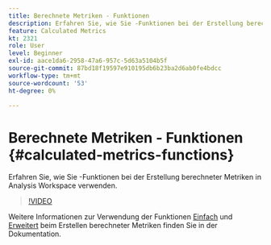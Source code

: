 ```yaml
---
title: Berechnete Metriken - Funktionen
description: Erfahren Sie, wie Sie -Funktionen bei der Erstellung berechneter Metriken in Analysis Workspace verwenden.
feature: Calculated Metrics
kt: 2321
role: User
level: Beginner
exl-id: aace1da6-2958-47a6-957c-5d63a5104b5f
source-git-commit: 87bd18f19597e910195db6b23ba2d6ab0fe4bdcc
workflow-type: tm+mt
source-wordcount: '53'
ht-degree: 0%

---
```


# Berechnete Metriken - Funktionen {#calculated-metrics-functions}

Erfahren Sie, wie Sie -Funktionen bei der Erstellung berechneter Metriken in Analysis Workspace verwenden.

>[!VIDEO](https://video.tv.adobe.com/v/25408/?quality=12&learn=on)

Weitere Informationen zur Verwendung der Funktionen [Einfach](https://experienceleague.adobe.com/docs/analytics/components/calculated-metrics/calcmetrics-reference/cm-functions.html) und [Erweitert](https://experienceleague.adobe.com/docs/analytics/components/calculated-metrics/calcmetrics-reference/cm-adv-functions.html) beim Erstellen berechneter Metriken finden Sie in der Dokumentation.
